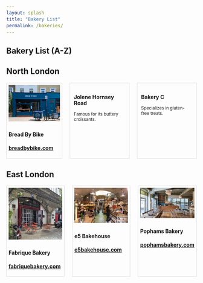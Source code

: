 ```yaml
---
layout: splash
title: "Bakery List"
permalink: /bakeries/
---
```


## Bakery List (A-Z)
## North London

<div class="bakery list" style="display: flex; gap: 20px; font-size: 0.9em;">
  <div class="bakery-tile" style="flex: 1; border: 1px solid #ddd; padding: 5px;">
    <img src="/assets/images/breadbybike.jpg" alt="Bakery Image" style="width: 100%; height: auto; margin-bottom: 5px;">
    <h3 style="font-size: 1.1em;">Bread By Bike</h3>
    <h3 style="font-size: 1.1em;"><a href="https://breadbybike.com" target="_blank">breadbybike.com</a></h3>
  </div>

  <div class="bakery-tile" style="flex: 1; border: 1px solid #ddd; padding: 10px;">
    <h3 style="font-size: 1.1em;">Jolene Hornsey Road</h3>
    <p style="font-size: 0.9em;">Famous for its buttery croissants.</p>
  </div>
  <div class="bakery-tile" style="flex: 1; border: 1px solid #ddd; padding: 10px;">
    <h3 style="font-size: 1.1em;">Bakery C</h3>
    <p style="font-size: 0.9em;">Specializes in gluten-free treats.</p>
  </div>
</div>

## East London

<div class="bakery list" style="display: flex; gap: 20px; font-size: 0.9em;">
  <div class="bakery-tile" style="flex: 1; border: 1px solid #ddd; padding: 5px;">
    <img src="/assets/images/fabriquebakery.jpg" alt="Bakery Image" style="width: 100%; height: auto; margin-bottom: 5px;">
    <h3 style="font-size: 1.1em;">Fabrique Bakery </h3>
    <h3 style="font-size: 1.1em;"><a href="https://fabriquebakery.com" target="_blank">fabriquebakery.com</a></h3>
  </div>
  
   <div class="bakery-tile" style="flex: 1; border: 1px solid #ddd; padding: 5px;">
    <img src="/assets/images/e5bakehouse.jpg" alt="Bakery Image" style="width: 100%; height: auto; margin-bottom: 5px;">
    <h3 style="font-size: 1.1em;">e5 Bakehouse </h3>
    <h3 style="font-size: 1.1em;"><a href="https://e5bakehouse.com" target="_blank">e5bakehouse.com</a></h3>
  </div>
  
  <div class="bakery-tile" style="flex: 1; border: 1px solid #ddd; padding: 5px;">
    <img src="/assets/images/pophamseast.jpg" alt="Bakery Image" style="width: 100%; height: auto; margin-bottom: 5px;">
    <h3 style="font-size: 1.1em;">Pophams Bakery </h3>
    <h3 style="font-size: 1.1em;"><a href="https://pophamsbakery.com" target="_blank">pophamsbakery.com</a></h3>
  </div>
</div>

